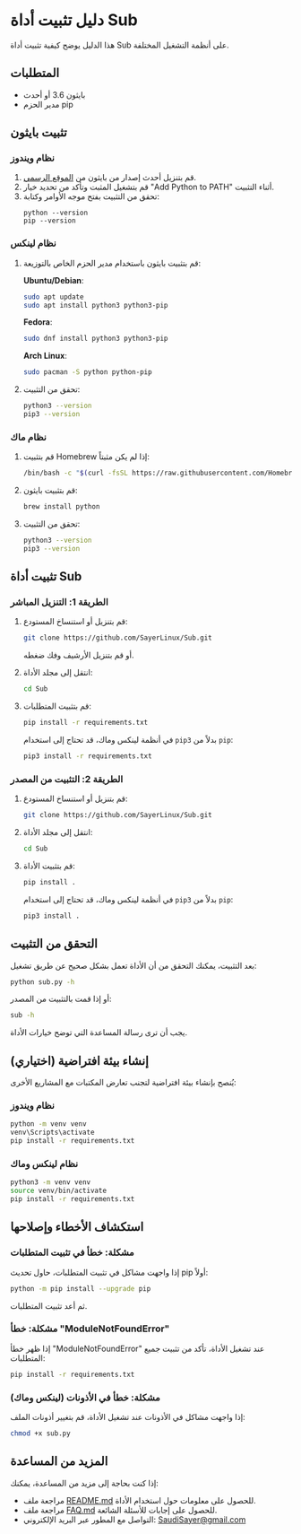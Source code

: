 # دليل تثبيت أداة Sub

هذا الدليل يوضح كيفية تثبيت أداة Sub على أنظمة التشغيل المختلفة.

## المتطلبات

- بايثون 3.6 أو أحدث
- مدير الحزم pip

## تثبيت بايثون

### نظام ويندوز

1. قم بتنزيل أحدث إصدار من بايثون من [الموقع الرسمي](https://www.python.org/downloads/windows/).
2. قم بتشغيل المثبت وتأكد من تحديد خيار "Add Python to PATH" أثناء التثبيت.
3. تحقق من التثبيت بفتح موجه الأوامر وكتابة:
   ```
   python --version
   pip --version
   ```

### نظام لينكس

1. قم بتثبيت بايثون باستخدام مدير الحزم الخاص بالتوزيعة:

   **Ubuntu/Debian**:
   ```bash
   sudo apt update
   sudo apt install python3 python3-pip
   ```

   **Fedora**:
   ```bash
   sudo dnf install python3 python3-pip
   ```

   **Arch Linux**:
   ```bash
   sudo pacman -S python python-pip
   ```

2. تحقق من التثبيت:
   ```bash
   python3 --version
   pip3 --version
   ```

### نظام ماك

1. قم بتثبيت Homebrew إذا لم يكن مثبتاً:
   ```bash
   /bin/bash -c "$(curl -fsSL https://raw.githubusercontent.com/Homebrew/install/HEAD/install.sh)"
   ```

2. قم بتثبيت بايثون:
   ```bash
   brew install python
   ```

3. تحقق من التثبيت:
   ```bash
   python3 --version
   pip3 --version
   ```

## تثبيت أداة Sub

### الطريقة 1: التنزيل المباشر

1. قم بتنزيل أو استنساخ المستودع:
   ```bash
   git clone https://github.com/SayerLinux/Sub.git
   ```
   أو قم بتنزيل الأرشيف وفك ضغطه.

2. انتقل إلى مجلد الأداة:
   ```bash
   cd Sub
   ```

3. قم بتثبيت المتطلبات:
   ```bash
   pip install -r requirements.txt
   ```
   
   في أنظمة لينكس وماك، قد تحتاج إلى استخدام `pip3` بدلاً من `pip`:
   ```bash
   pip3 install -r requirements.txt
   ```

### الطريقة 2: التثبيت من المصدر

1. قم بتنزيل أو استنساخ المستودع:
   ```bash
   git clone https://github.com/SayerLinux/Sub.git
   ```

2. انتقل إلى مجلد الأداة:
   ```bash
   cd Sub
   ```

3. قم بتثبيت الأداة:
   ```bash
   pip install .
   ```
   
   في أنظمة لينكس وماك، قد تحتاج إلى استخدام `pip3` بدلاً من `pip`:
   ```bash
   pip3 install .
   ```

## التحقق من التثبيت

بعد التثبيت، يمكنك التحقق من أن الأداة تعمل بشكل صحيح عن طريق تشغيل:

```bash
python sub.py -h
```

أو إذا قمت بالتثبيت من المصدر:

```bash
sub -h
```

يجب أن ترى رسالة المساعدة التي توضح خيارات الأداة.

## إنشاء بيئة افتراضية (اختياري)

يُنصح بإنشاء بيئة افتراضية لتجنب تعارض المكتبات مع المشاريع الأخرى:

### نظام ويندوز

```bash
python -m venv venv
venv\Scripts\activate
pip install -r requirements.txt
```

### نظام لينكس وماك

```bash
python3 -m venv venv
source venv/bin/activate
pip install -r requirements.txt
```

## استكشاف الأخطاء وإصلاحها

### مشكلة: خطأ في تثبيت المتطلبات

إذا واجهت مشاكل في تثبيت المتطلبات، حاول تحديث pip أولاً:

```bash
python -m pip install --upgrade pip
```

ثم أعد تثبيت المتطلبات.

### مشكلة: خطأ "ModuleNotFoundError"

إذا ظهر خطأ "ModuleNotFoundError" عند تشغيل الأداة، تأكد من تثبيت جميع المتطلبات:

```bash
pip install -r requirements.txt
```

### مشكلة: خطأ في الأذونات (لينكس وماك)

إذا واجهت مشاكل في الأذونات عند تشغيل الأداة، قم بتغيير أذونات الملف:

```bash
chmod +x sub.py
```

## المزيد من المساعدة

إذا كنت بحاجة إلى مزيد من المساعدة، يمكنك:

- مراجعة ملف [README.md](README.md) للحصول على معلومات حول استخدام الأداة.
- مراجعة ملف [FAQ.md](FAQ.md) للحصول على إجابات للأسئلة الشائعة.
- التواصل مع المطور عبر البريد الإلكتروني: SaudiSayer@gmail.com